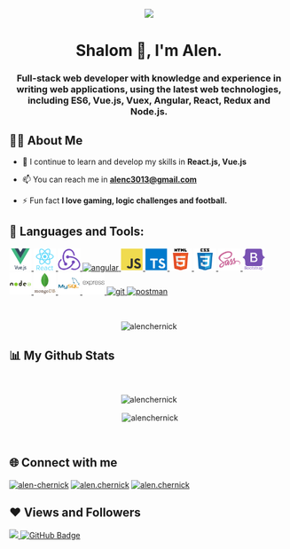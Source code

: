 <p align="center">
  <img width="500" src="https://so-development.org/wp-content/uploads/2021/11/full-stack-development.gif">
</p>
<h1 align="center">Shalom 👋, I'm Alen.</h1>
<h3 align="center">Full-stack web developer with knowledge and experience in writing web applications, using the latest web technologies, including ES6, Vue.js, Vuex, Angular, React, Redux and Node.js.</h3>

## 🙋‍♂️ About Me
- 🌱 I continue to learn and develop my skills in **React.js, Vue.js**

- 📫 You can reach me in **alenc3013@gmail.com**

- ⚡ Fun fact **I love gaming, logic challenges and football.**

## 🚀 Languages and Tools:
<p align="left"> 
<a href="https://vuejs.org/" target="_blank" rel="noreferrer"> <img src="https://raw.githubusercontent.com/devicons/devicon/master/icons/vuejs/vuejs-original-wordmark.svg" alt="vuejs" width="40" height="40"/> </a> 
<a href="https://reactjs.org/" target="_blank" rel="noreferrer"> <img src="https://raw.githubusercontent.com/devicons/devicon/master/icons/react/react-original-wordmark.svg" alt="react" width="40" height="40"/> </a> 
<a href="https://redux.js.org" target="_blank" rel="noreferrer"> <img src="https://raw.githubusercontent.com/devicons/devicon/master/icons/redux/redux-original.svg" alt="redux" width="40" height="40"/> </a> 
<a href="https://angular.io" target="_blank" rel="noreferrer"> <img src="https://angular.io/assets/images/logos/angular/angular.svg" alt="angular" width="40" height="40"/> </a> 
<a href="https://developer.mozilla.org/en-US/docs/Web/JavaScript" target="_blank" rel="noreferrer"> <img src="https://raw.githubusercontent.com/devicons/devicon/master/icons/javascript/javascript-original.svg" alt="javascript" width="40" height="40"/> </a> 
<a href="https://www.typescriptlang.org/" target="_blank" rel="noreferrer"> <img src="https://raw.githubusercontent.com/devicons/devicon/master/icons/typescript/typescript-original.svg" alt="typescript" width="40" height="40"/> </a> 
<a href="https://www.w3.org/html/" target="_blank" rel="noreferrer"> <img src="https://raw.githubusercontent.com/devicons/devicon/master/icons/html5/html5-original-wordmark.svg" alt="html5" width="40" height="40"/> </a>
<a href="https://www.w3schools.com/css/" target="_blank" rel="noreferrer"> <img src="https://raw.githubusercontent.com/devicons/devicon/master/icons/css3/css3-original-wordmark.svg" alt="css3" width="40" height="40"/> </a>
<a href="https://sass-lang.com" target="_blank" rel="noreferrer"> <img src="https://raw.githubusercontent.com/devicons/devicon/master/icons/sass/sass-original.svg" alt="sass" width="40" height="40"/> </a> 
<a href="https://getbootstrap.com" target="_blank" rel="noreferrer"> <img src="https://raw.githubusercontent.com/devicons/devicon/master/icons/bootstrap/bootstrap-plain-wordmark.svg" alt="bootstrap" width="40" height="40"/> </a>
<a href="https://nodejs.org" target="_blank" rel="noreferrer"> <img src="https://raw.githubusercontent.com/devicons/devicon/master/icons/nodejs/nodejs-original-wordmark.svg" alt="nodejs" width="40" height="40"/> </a> 
<a href="https://www.mongodb.com/" target="_blank" rel="noreferrer"> <img src="https://raw.githubusercontent.com/devicons/devicon/master/icons/mongodb/mongodb-original-wordmark.svg" alt="mongodb" width="40" height="40"/> </a> 
<a href="https://www.mysql.com/" target="_blank" rel="noreferrer"> <img src="https://raw.githubusercontent.com/devicons/devicon/master/icons/mysql/mysql-original-wordmark.svg" alt="mysql" width="40" height="40"/> </a>
<a href="https://expressjs.com" target="_blank" rel="noreferrer"> <img src="https://raw.githubusercontent.com/devicons/devicon/master/icons/express/express-original-wordmark.svg" alt="express" width="40" height="40"/> </a>
<a href="https://git-scm.com/" target="_blank" rel="noreferrer"> <img src="https://www.vectorlogo.zone/logos/git-scm/git-scm-icon.svg" alt="git" width="40" height="40"/> </a> 
<a href="https://postman.com" target="_blank" rel="noreferrer"> <img src="https://www.vectorlogo.zone/logos/getpostman/getpostman-icon.svg" alt="postman" width="40" height="40"/> </a> 
</p>

<br/>
<p align="center"><img align="center" src="https://github-readme-streak-stats.herokuapp.com/?user=alenchernick&theme=black-ice&hide_border=true&stroke=0000&background=060A0CD0" alt="alenchernick" /></p>


## 📊 My Github Stats
<br/>
<div align="center">
<p><img align="center" src="https://github-readme-stats.vercel.app/api/top-langs?username=alenchernick&langs_count=8&count_private=true&layout=compact&theme=react&hide_border=true&bg_color=0D1117" alt="alenchernick" /></p>
<p>&nbsp;<img align="center" src="https://github-readme-stats.vercel.app/api?username=alenchernick&show_icons=true&count_private=true&theme=react&hide_border=true&bg_color=0D1117" alt="alenchernick" /></p>
</div>
<br/>

## 🌐 Connect with me
<p align="left">
<a href="https://linkedin.com/in/alen-chernick" target="blank"><img align="center" src="https://raw.githubusercontent.com/rahuldkjain/github-profile-readme-generator/master/src/images/icons/Social/linked-in-alt.svg" alt="alen-chernick" height="30" width="40" /></a>
<a href="https://fb.com/alen.chernick" target="blank"><img align="center" src="https://raw.githubusercontent.com/rahuldkjain/github-profile-readme-generator/master/src/images/icons/Social/facebook.svg" alt="alen.chernick" height="30" width="40" /></a>
<a href="https://instagram.com/alen.chernick" target="blank"><img align="center" src="https://raw.githubusercontent.com/rahuldkjain/github-profile-readme-generator/master/src/images/icons/Social/instagram.svg" alt="alen.chernick" height="30" width="40" /></a>
</p>
</p>

## ❤ Views and Followers
<a href="https://github.com/alenchernick?tab=github-profile-views-counter">
    <img src="https://komarev.com/ghpvc/?username=alenchernick">
</a>
<a href="https://github.com/alenchernick?tab=followers"><img src="https://img.shields.io/github/followers/alenchernick?label=Followers&style=social" alt="GitHub Badge"></a>


